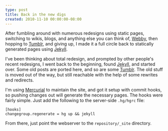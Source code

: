 ```yaml
---
type: post
title: Back in the new digs
created: 2010-11-10 00:00:00-08:00
---
```

After fumbling around with numerous redesigns using static pages, switching to wikis, blogs, and anything else you can think of, [Webby][wb], then hopping to [Tumblr][tmbl], and giving up, I made it a full circle back to statically generated pages using [Jekyll][jk].

I've been thinking about total redesign, and prompted by other people's recent  redesigns, I went back to the beginning, found [Jekyll][jk], and started over. Some old posts are ported here, and so are some [Tumblr][tmbl]. The old stuff is moved out of the way, but still reachable with the help of some rewrites and redirects.

I'm using [Mercurial][hg] to maintain the site, and got it setup with commit hooks, so pushing changes out will generate the necessary pages. The hooks were fairly simple. Just add the following to the server-side `.hg/hgrc` file:

    [hooks]
    changegroup.regenerate = hg up && jekyll
    
From there, just point the webserver to the  `repository/_site` directory. 

[wb]: http://webby.rubyforge.org/
[jk]: https://github.com/mojombo/jekyll "Jekyll"
[tmbl]: http://journal.oyam.ca
[hg]: http://mercurial.selenic.com/
